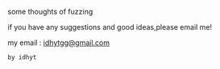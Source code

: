 some thoughts of fuzzing

if you have any suggestions and good ideas,please email me!

my email : idhytgg@gmail.com
	
	by idhyt
